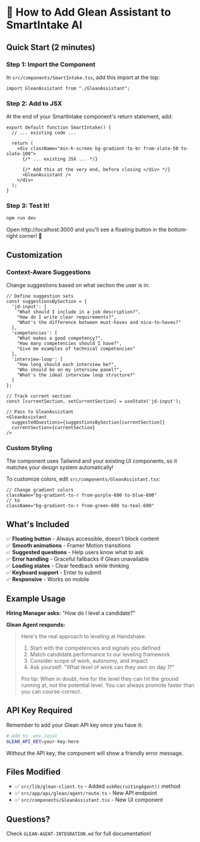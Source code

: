 # 🚀 How to Add Glean Assistant to SmartIntake AI

## Quick Start (2 minutes)

### Step 1: Import the Component

In `src/components/SmartIntake.tsx`, add this import at the top:

```tsx
import GleanAssistant from "./GleanAssistant";
```

### Step 2: Add to JSX

At the end of your SmartIntake component's return statement, add:

```tsx
export default function SmartIntake() {
  // ... existing code ...

  return (
    <div className="min-h-screen bg-gradient-to-br from-slate-50 to-slate-100">
      {/* ... existing JSX ... */}
      
      {/* Add this at the very end, before closing </div> */}
      <GleanAssistant />
    </div>
  );
}
```

### Step 3: Test It!

```bash
npm run dev
```

Open http://localhost:3000 and you'll see a floating button in the bottom-right corner! 🎉

## Customization

### Context-Aware Suggestions

Change suggestions based on what section the user is in:

```tsx
// Define suggestion sets
const suggestionsBySection = {
  'jd-input': [
    "What should I include in a job description?",
    "How do I write clear requirements?",
    "What's the difference between must-haves and nice-to-haves?"
  ],
  'competencies': [
    "What makes a good competency?",
    "How many competencies should I have?",
    "Give me examples of technical competencies"
  ],
  'interview-loop': [
    "How long should each interview be?",
    "Who should be on my interview panel?",
    "What's the ideal interview loop structure?"
  ]
};

// Track current section
const [currentSection, setCurrentSection] = useState('jd-input');

// Pass to GleanAssistant
<GleanAssistant 
  suggestedQuestions={suggestionsBySection[currentSection]}
  currentSection={currentSection}
/>
```

### Custom Styling

The component uses Tailwind and your existing UI components, so it matches your design system automatically!

To customize colors, edit `src/components/GleanAssistant.tsx`:

```tsx
// Change gradient colors
className="bg-gradient-to-r from-purple-600 to-blue-600"
// to
className="bg-gradient-to-r from-green-600 to-teal-600"
```

## What's Included

✅ **Floating button** - Always accessible, doesn't block content  
✅ **Smooth animations** - Framer Motion transitions  
✅ **Suggested questions** - Help users know what to ask  
✅ **Error handling** - Graceful fallbacks if Glean unavailable  
✅ **Loading states** - Clear feedback while thinking  
✅ **Keyboard support** - Enter to submit  
✅ **Responsive** - Works on mobile  

## Example Usage

**Hiring Manager asks:** "How do I level a candidate?"

**Glean Agent responds:**
> Here's the real approach to leveling at Handshake:
> 
> 1. Start with the competencies and signals you defined
> 2. Match candidate performance to our leveling framework
> 3. Consider scope of work, autonomy, and impact
> 4. Ask yourself: "What level of work can they own on day 1?"
> 
> Pro tip: When in doubt, hire for the level they can hit the ground running at, not the potential level. You can always promote faster than you can course-correct.

## API Key Required

Remember to add your Glean API key once you have it:

```bash
# Add to .env.local
GLEAN_API_KEY=your-key-here
```

Without the API key, the component will show a friendly error message.

## Files Modified

- ✅ `src/lib/glean-client.ts` - Added `askRecruitingAgent()` method
- ✅ `src/app/api/glean/agent/route.ts` - New API endpoint
- ✅ `src/components/GleanAssistant.tsx` - New UI component

## Questions?

Check `GLEAN-AGENT-INTEGRATION.md` for full documentation!




